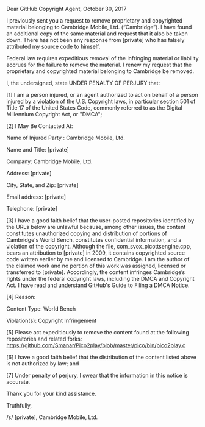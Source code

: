 Dear GitHub Copyright Agent,            October 30, 2017  

I previously sent you a request to remove proprietary and copyrighted
material belonging to Cambridge Mobile, Ltd. (“Cambridge”).  I have
found an additional copy of the same material and request that it also
be taken down.  There has not been any response from [private] who
has falsely attributed my source code to himself.  

Federal law requires expeditious removal of the infringing material or
liability accrues for the failure to remove the material.  I renew my
request that the proprietary and copyrighted material belonging to
Cambridge be removed.  

I, the undersigned, state UNDER PENALTY OF PERJURY that:

[1] I am a person injured, or an agent authorized to act on behalf of a
person injured by a violation of the U.S. Copyright laws, in particular
section 501 of Title 17 of the United States Code, commonly referred to
as the Digital Millennium Copyright Act, or "DMCA";

[2] I May Be Contacted At:

Name of Injured Party : Cambridge Mobile, Ltd.  

Name and Title: [private]  

Company: Cambridge Mobile, Ltd.  

Address: [private]  

City, State, and Zip: [private]  

Email address: [private]  

Telephone: [private]  

[3] I have a good faith belief that the user-posted repositories
identified by the URLs below are unlawful because, among other issues,
the content constitutes unauthorized copying and distribution of
portions of Cambridge's World Bench, constitutes confidential
information, and a violation of the copyright. Although the file,
com_svox_picottsengine.cpp, bears an attribution to [private] in
2009, it contains copyrighted source code written earlier by me and
licensed to Cambridge.  I am the author of the claimed work and no
portion of this work was assigned, licensed or transferred to [private].  Accordingly, the content infringes Cambridge’s rights under the
federal copyright laws, including the DMCA and Copyright Act. I have
read and understand GitHub's Guide to Filing a DMCA Notice.  

[4] Reason:

Content Type: World Bench  

Violation(s): Copyright Infringement  

[5] Please act expeditiously to remove the content found at the
following repositories and related forks:  
https://github.com/Smanar/Pico2play/blob/master/pico/bin/pico2play.c  

[6] I have a good faith belief that the distribution of the content
listed above is not authorized by law; and  

[7] Under penalty of perjury, I swear that the information in this
notice is accurate.  

Thank you for your kind assistance.  

Truthfully,  

/s/ [private], Cambridge Mobile, Ltd.
